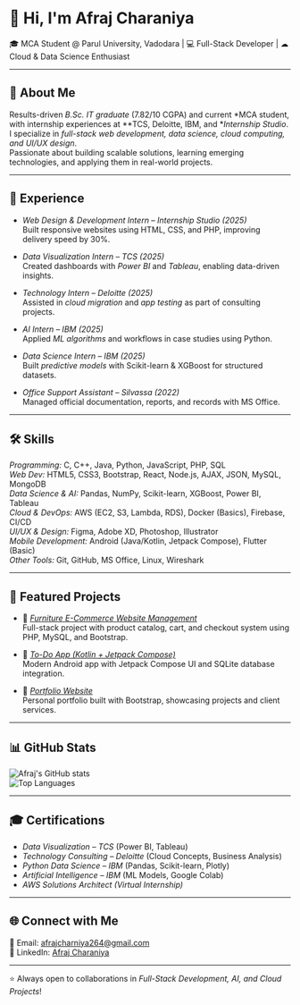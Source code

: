 # 👋 Hi, I'm Afraj Charaniya  

🎓 MCA Student @ Parul University, Vadodara | 💻 Full-Stack Developer | ☁ Cloud & Data Science Enthusiast  

---

## 🚀 About Me  
Results-driven *B.Sc. IT graduate* (7.82/10 CGPA) and current *MCA student, with internship experiences at **TCS, Deloitte, IBM, and **Internship Studio*.  
I specialize in *full-stack web development, data science, cloud computing, and UI/UX design*.  
Passionate about building scalable solutions, learning emerging technologies, and applying them in real-world projects.  

---

## 💼 Experience  
- *Web Design & Development Intern – Internship Studio (2025)*  
  Built responsive websites using HTML, CSS, and PHP, improving delivery speed by 30%.  

- *Data Visualization Intern – TCS (2025)*  
  Created dashboards with *Power BI* and *Tableau*, enabling data-driven insights.  

- *Technology Intern – Deloitte (2025)*  
  Assisted in *cloud migration* and *app testing* as part of consulting projects.  

- *AI Intern – IBM (2025)*  
  Applied *ML algorithms* and workflows in case studies using Python.  

- *Data Science Intern – IBM (2025)*  
  Built *predictive models* with Scikit-learn & XGBoost for structured datasets.  

- *Office Support Assistant – Silvassa (2022)*  
  Managed official documentation, reports, and records with MS Office.  

---

## 🛠 Skills  
*Programming:* C, C++, Java, Python, JavaScript, PHP, SQL  
*Web Dev:* HTML5, CSS3, Bootstrap, React, Node.js, AJAX, JSON, MySQL, MongoDB  
*Data Science & AI:* Pandas, NumPy, Scikit-learn, XGBoost, Power BI, Tableau  
*Cloud & DevOps:* AWS (EC2, S3, Lambda, RDS), Docker (Basics), Firebase, CI/CD  
*UI/UX & Design:* Figma, Adobe XD, Photoshop, Illustrator  
*Mobile Development:* Android (Java/Kotlin, Jetpack Compose), Flutter (Basic)  
*Other Tools:* Git, GitHub, MS Office, Linux, Wireshark  

---

## 📌 Featured Projects  
- 🔹 [*Furniture E-Commerce Website Management*](#)  
  Full-stack project with product catalog, cart, and checkout system using PHP, MySQL, and Bootstrap.  

- 🔹 [*To-Do App (Kotlin + Jetpack Compose)*](#)  
  Modern Android app with Jetpack Compose UI and SQLite database integration.  

- 🔹 [*Portfolio Website*](#)  
  Personal portfolio built with Bootstrap, showcasing projects and client services.  

---

## 📊 GitHub Stats  
![Afraj's GitHub stats](https://github-readme-stats.vercel.app/api?username=sfr2318&show_icons=true&theme=tokyonight)  
![Top Languages](https://github-readme-stats.vercel.app/api/top-langs/?username=sfr2318&layout=compact&theme=tokyonight)  

---

## 🎓 Certifications  
- *Data Visualization – TCS* (Power BI, Tableau)  
- *Technology Consulting – Deloitte* (Cloud Concepts, Business Analysis)  
- *Python Data Science – IBM* (Pandas, Scikit-learn, Plotly)  
- *Artificial Intelligence – IBM* (ML Models, Google Colab)  
- *AWS Solutions Architect (Virtual Internship)*  

---

## 🌐 Connect with Me  
📧 Email: [afrajcharniya264@gmail.com](mailto:afrajcharniya264@gmail.com)  
🔗 LinkedIn: [Afraj Charaniya](https://www.linkedin.com/in/afraj-charaniya-042484255/)  

---
⭐ Always open to collaborations in *Full-Stack Development, AI, and Cloud Projects*!
